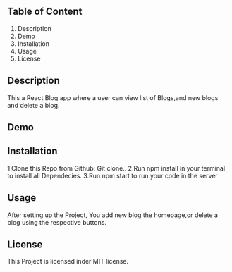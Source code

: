## Table of Content

1. Description
2. Demo
3. Installation
4. Usage
5. License


## Description
This a React Blog app where a user can view list of Blogs,and new blogs and delete a blog.
## Demo




## Installation
1.Clone this Repo from Github: Git clone..
2.Run npm install in your terminal to install all Dependecies.
3.Run npm start to run your code in the server

## Usage
After setting up the Project, You add new blog the homepage,or delete a blog using the respective buttons.

## License
This Project is licensed inder MIT license.
